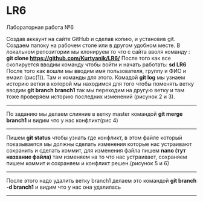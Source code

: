 # LR6
Лабораторная работа №6

Создав аккаунт на сайте GitHub и сделав копию, и установив git. Создаем папоку на рабочем столе или в другом удобном месте. В локальном репозитории мы клонируем то что с сайта вволя команду : 
**git clone https://github.com/Kurtyanik/LR6/**
После того как все скопируется вводим команду чтобы войти и начать работать: **sd LR6**
После того как вошли мы вводим имя пользователя, группу и  ФИО и емаил (рис(1)). Там и команды для этого. 
Комадой **git log** мы узнаем историю ветки в которой мы находимся для того чтобы поменять ветку вводим **git branch branch1** так мы переходим на другую ветку и там тоже проверяем историю последних изменений (рисунок 2 и 3).
___
По заданию мы делаем слияние в ветку master командой **git merge branch1** и видим что у нас конфликт(рис 4)
___
Пишем **git status** чтобы узнать где конфликт, в этом файле который показывается мы должны сделать изменения которые нас устраивают сохранить и сделать коммит, для изменения файла пишем **nano (тут название файла)** там изменяем на то что нас устраивает, сохраняем пишем коммит и сохраняем и конфликт решен.(рисунок 5 и 6)
___
После этого надо удалить ветку branch1 делаем это командой **git branch -d branch1** и видим что у нас она удалилась
____

 